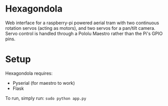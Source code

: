 # Hexagondola
Web interface for a raspberry-pi powered aerial tram with two continuous rotation servos (acting as motors), and two servos for a pan/tilt camera. Servo control is handled through a Pololu Maestro rather than the Pi's GPIO pins.

# Setup
Hexagondola requires:
* Pyserial (for maestro to work) 
* Flask

To run, simply run: `sudo python app.py`
